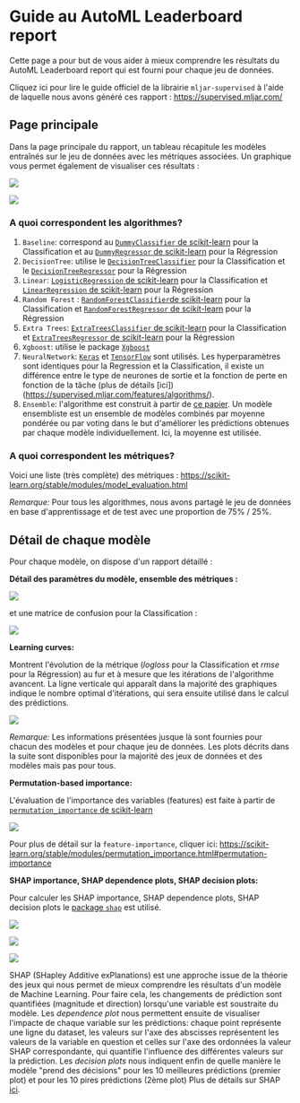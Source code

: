 
# Guide au AutoML Leaderboard report

Cette page a pour but de vous aider à mieux comprendre les résultats du AutoML Leaderboard report qui est fourni pour chaque jeu de données.

Cliquez ici pour lire le guide officiel de la librairie `mljar-supervised` à l'aide de laquelle nous avons généré ces rapport : https://supervised.mljar.com/

## Page principale

Dans la page principale du rapport, un tableau récapitule les modèles entraînés sur le jeu de données avec les métriques associées. Un graphique vous permet également de visualiser ces résultats :

![](https://storage.gra.cloud.ovh.net/v1/AUTH_0f20d409cb2a4c9786c769e2edec0e06/imagespadincubateurnet/uploads/upload_0a89bb8156a84a6eecc08aa537ce14af.png)

![](https://storage.gra.cloud.ovh.net/v1/AUTH_0f20d409cb2a4c9786c769e2edec0e06/imagespadincubateurnet/uploads/upload_2d16a5e2955e2e9ed810819c82d3cd7c.png)


### A quoi correspondent les algorithmes?

1. `Baseline`: correspond au [`DummyClassifier` de scikit-learn](https://scikit-learn.org/stable/modules/generated/sklearn.dummy.DummyClassifier.html) pour la Classification et au [`DummyRegressor` de scikit-learn](https://scikit-learn.org/stable/modules/generated/sklearn.dummy.DummyRegressor.html) pour la Régression
2. `DecisionTree`: utilise le [`DecisionTreeClassifier`](https://scikit-learn.org/stable/modules/generated/sklearn.tree.DecisionTreeClassifier.html) pour la Classification et le [`DecisionTreeRegressor`](https://scikit-learn.org/stable/modules/generated/sklearn.tree.DecisionTreeRegressor.html) pour la Régression
3. `Linear`: [`LogisticRegression` de scikit-learn](https://scikit-learn.org/0.16/modules/generated/sklearn.linear_model.LogisticRegression.html) pour la Classification et  [`LinearRegression` de scikit-learn](https://scikit-learn.org/stable/modules/generated/sklearn.linear_model.LinearRegression.html) pour la Régression
4. `Random Forest` : [`RandomForestClassifier`de scikit-learn](https://scikit-learn.org/stable/modules/generated/sklearn.ensemble.RandomForestClassifier.html) pour la Classification et [`RandomForestRegressor` de scikit-learn](https://scikit-learn.org/stable/modules/generated/sklearn.ensemble.RandomForestRegressor.html) pour la Régression
5. `Extra Trees`: [`ExtraTreesClassifier` de scikit-learn](https://scikit-learn.org/stable/modules/generated/sklearn.ensemble.ExtraTreesClassifier.html) pour la Classification et  [`ExtraTreesRegressor` de scikit-learn](https://scikit-learn.org/stable/modules/generated/sklearn.ensemble.ExtraTreesRegressor.html) pour la Régression
6. `Xgboost`: utilise le package [`Xgboost`](https://xgboost.readthedocs.io/en/latest/index.html)
7. `NeuralNetwork`: [`Keras`](https://keras.io) et [`TensorFlow`](https://www.tensorflow.org) sont utilisés. Les hyperparamètres sont identiques pour la Regression et la Classification, il existe un différence entre le type de neurones de sortie et la fonction de perte en fonction de la tâche (plus de détails [ici])(https://supervised.mljar.com/features/algorithms/).
8. `Ensemble`: l'algorithme est construit à partir de [ce papier](http://www.cs.cornell.edu/~alexn/papers/shotgun.icml04.revised.rev2.pdf). Un modèle ensembliste est un ensemble de modèles combinés par moyenne pondérée ou par voting dans le but d'améliorer les prédictions obtenues par chaque modèle individuellement. Ici, la moyenne est utilisée.


### A quoi correspondent les métriques?

Voici une liste (très complète) des métriques : https://scikit-learn.org/stable/modules/model_evaluation.html



*Remarque:* Pour tous les algorithmes, nous avons partagé le jeu de données en base d'apprentissage et de test avec une proportion de 75% / 25%.



## Détail de chaque modèle

Pour chaque modèle, on dispose d'un rapport détaillé :

**Détail des paramètres du modèle, ensemble des métriques :**


![](https://storage.gra.cloud.ovh.net/v1/AUTH_0f20d409cb2a4c9786c769e2edec0e06/imagespadincubateurnet/uploads/upload_f38a93bc7bfb7ab6b04bcaeacb98cdd2.png)

et une matrice de confusion pour la Classification :
 
![](https://storage.gra.cloud.ovh.net/v1/AUTH_0f20d409cb2a4c9786c769e2edec0e06/imagespadincubateurnet/uploads/upload_287b10760cab43d831685a476ed0a421.png)


**Learning curves:**

Montrent l'évolution de la métrique (*logloss* pour la Classification et *rmse* pour la Régression) au fur et à mesure que les itérations de l'algorithme avancent. La ligne verticale qui apparaît dans la majorité des graphiques indique le nombre optimal d'itérations, qui sera ensuite utilisé dans le calcul des prédictions.

![](https://storage.gra.cloud.ovh.net/v1/AUTH_0f20d409cb2a4c9786c769e2edec0e06/imagespadincubateurnet/uploads/upload_ec388131c685a744ad919138c9a1b104.png)

*Remarque:* Les informations présentées jusque là sont fournies pour chacun des modèles et pour chaque jeu de données. Les plots décrits dans la suite sont disponibles pour la majorité des jeux de données et des modèles mais pas pour tous.

**Permutation-based importance:**

L'évaluation de l'importance des variables (features) est faite à partir de [`permutation_importance` de scikit-learn](https://scikit-learn.org/stable/modules/generated/sklearn.inspection.permutation_importance.html)

![](https://storage.gra.cloud.ovh.net/v1/AUTH_0f20d409cb2a4c9786c769e2edec0e06/imagespadincubateurnet/uploads/upload_f765abeebade2054a4a26bd09e04db14.png)


Pour plus de détail sur la `feature-importance`, cliquer ici: https://scikit-learn.org/stable/modules/permutation_importance.html#permutation-importance

**SHAP importance, SHAP dependence plots, SHAP decision plots:**

Pour calculer les SHAP importance, SHAP dependence plots, SHAP decision plots le [package `shap`](https://shap.readthedocs.io/en/latest/) est utilisé.

![](https://storage.gra.cloud.ovh.net/v1/AUTH_0f20d409cb2a4c9786c769e2edec0e06/imagespadincubateurnet/uploads/upload_2c0c730957a8750228369de8b61d2272.png)


![](https://storage.gra.cloud.ovh.net/v1/AUTH_0f20d409cb2a4c9786c769e2edec0e06/imagespadincubateurnet/uploads/upload_c2a0f0aa86f56d96ddbaea4ff8b0c6e9.png)


![](https://storage.gra.cloud.ovh.net/v1/AUTH_0f20d409cb2a4c9786c769e2edec0e06/imagespadincubateurnet/uploads/upload_ddd0c0eea10c390863cee45684a3f004.png)


SHAP (SHapley Additive exPlanations) est une approche issue de la théorie des jeux qui nous permet de mieux comprendre les résultats d'un modèle de Machine Learning.
Pour faire cela, les changements de prédiction sont quantifiées (magnitude et direction) lorsqu'une variable est soustraite du modèle.
Les *dependence plot* nous permettent ensuite de visualiser l'impacte de chaque variable sur les prédictions: chaque point représente une ligne du dataset, les valeurs sur l'axe des abscisses représentent les valeurs de la variable en question et celles sur l'axe des ordonnées la valeur SHAP correspondante, qui quantifie l'influence des différentes valeurs sur la prédiction.
Les *decision plots* nous indiquent enfin de quelle manière le modèle "prend des décisions" pour les 10 meilleures prédictions (premier plot) et pour les 10 pires prédictions (2ème plot)
Plus de détails sur SHAP [ici](https://github.com/slundberg/shap/blob/master/README.md).










